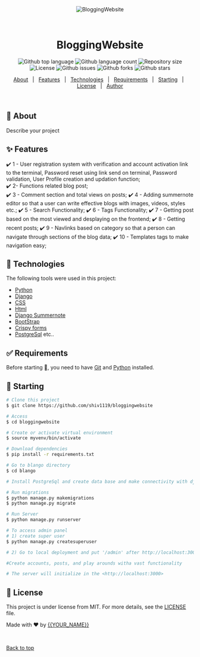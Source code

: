 <div align="center" id="top"> 
  <img src="./.github/app.gif" alt="BloggingWebsite" />

  &#xa0;

  <!-- <a href="https://bloggingwebsite.netlify.app">Demo</a> -->
</div>

<h1 align="center">BloggingWebsite</h1>

<p align="center">
  <img alt="Github top language" src="https://img.shields.io/github/languages/top/shiv1119/bloggingwebsite?color=56BEB8">

  <img alt="Github language count" src="https://img.shields.io/github/languages/count/shiv1119/bloggingwebsite?color=56BEB8">

  <img alt="Repository size" src="https://img.shields.io/github/repo-size/shiv1119/bloggingwebsite?color=56BEB8">

  <img alt="License" src="https://img.shields.io/github/license/shiv1119/bloggingwebsite?color=56BEB8">

  <img alt="Github issues" src="https://img.shields.io/github/issues/shiv1119/bloggingwebsite?color=56BEB8" />

  <img alt="Github forks" src="https://img.shields.io/github/forks/shiv1119/bloggingwebsite?color=56BEB8" />

  <img alt="Github stars" src="https://img.shields.io/github/stars/shiv1119/bloggingwebsite?color=56BEB8" />
</p>

<!-- Status -->

<!-- <h4 align="center"> 
	🚧  BloggingWebsite 🚀 Under construction...  🚧
</h4> 

<hr> -->

<p align="center">
  <a href="#dart-about">About</a> &#xa0; | &#xa0; 
  <a href="#sparkles-features">Features</a> &#xa0; | &#xa0;
  <a href="#rocket-technologies">Technologies</a> &#xa0; | &#xa0;
  <a href="#white_check_mark-requirements">Requirements</a> &#xa0; | &#xa0;
  <a href="#checkered_flag-starting">Starting</a> &#xa0; | &#xa0;
  <a href="#memo-license">License</a> &#xa0; | &#xa0;
  <a href="https://github.com/shiv1119" target="_blank">Author</a>
</p>

<br>

## :dart: About ##

Describe your project

## :sparkles: Features ##

:heavy_check_mark: 1 - User registration system with verification and account activation link to the terminal, Password reset using link send on terminal, Password validation, User Profile creation and updation function;\
:heavy_check_mark: 2- Functions related blog post;\
:heavy_check_mark: 3 - Comment section and total views on posts;
:heavy_check_mark: 4 - Adding summernote editor so that a user can write effective blogs with images, videos, styles etc.;
:heavy_check_mark: 5 - Search Functionality;
:heavy_check_mark: 6 - Tags Functionality;
:heavy_check_mark: 7 - Getting post based on the most viewed and desplaying on the frontend;
:heavy_check_mark: 8 - Getting recent posts;
:heavy_check_mark: 9 - Navlinks based on category so that a person can navigate through sections of the blog data;
:heavy_check_mark: 10 - Templates tags to make navigation easy;





## :rocket: Technologies ##

The following tools were used in this project:

- [Python](https://www.python.org/)
- [Django](https://www.djangoproject.com/)
- [CSS](https://developer.mozilla.org/en-US/docs/Web/CSS)
- [Html](https://html.com/)
- [Django Summernote](https://pypi.org/project/django-summernote/)
- [BootStrap](https://getbootstrap.com/)
- [Crispy forms](https://django-crispy-forms.readthedocs.io/en/latest/)
- [PostgreSql](https://www.postgresql.org/) etc..



## :white_check_mark: Requirements ##

Before starting :checkered_flag:, you need to have [Git](https://git-scm.com) and [Python](https://www.python.org/) installed.

## :checkered_flag: Starting ##

```bash
# Clone this project
$ git clone https://github.com/shiv1119/bloggingwebsite

# Access
$ cd bloggingwebsite

# Create or activate virtual environment
$ source myvenv/bin/activate

# Download dependencies
$ pip install -r requirements.txt

# Go to blango directory
$ cd blango

# Install PostgreSql and create data base and make connectivity with django project 

# Run migrations
$ python manage.py makemigrations
$ python manage.py migrate

# Run Server
$ python manage.py runserver

# To access admin panel 
# 1) create super user
$ python manage.py createsuperuser 

# 2) Go to local deployment and put '/admin' after http://localhost:3000 and press enter and you'll be directed to admin panel

#Create accounts, posts, and play arounds witha vast functionality 

# The server will initialize in the <http://localhost:3000>
```

## :memo: License ##

This project is under license from MIT. For more details, see the [LICENSE](LICENSE.md) file.


Made with :heart: by <a href="https://github.com/shiv1119" target="_blank">{{YOUR_NAME}}</a>

&#xa0;

<a href="#top">Back to top</a>
